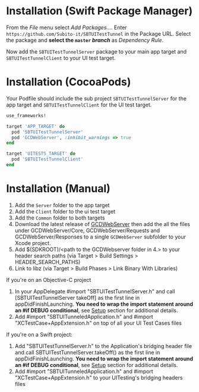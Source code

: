 # Installation (Swift Package Manager)

From the _File_ menu select _Add Packages..._. Enter `https://github.com/Subito-it/SBTUITestTunnel` in the Package URL. Select the package and **select the `master` _branch_** as _Dependency Rule_.

Now add the `SBTUITestTunnelServer` package to your main app target and `SBTUITestTunnelClient` to your UI test target.

# Installation (CocoaPods)

Your Podfile should include the sub project `SBTUITestTunnelServer` for the app target and `SBTUITestTunnelClient` for the UI test target.

```ruby
use_frameworks!

target 'APP_TARGET' do
  pod 'SBTUITestTunnelServer'
  pod 'GCDWebServer', :inhibit_warnings => true
end

target 'UITESTS_TARGET' do
  pod 'SBTUITestTunnelClient'
end
```

# Installation (Manual)

1. Add the `Server` folder to the app target
2. Add the `Client` folder to the ui test target
3. Add the `Common` folder to both targets
4. Download the latest release of [GCDWebServer](https://github.com/swisspol/GCDWebServer) then add the all the files under GCDWebServer/Core, GCDWebServer/Requests and GCDWebServer/Responses to a single `GCDWebServer` subfolder to your Xcode project.
5. Add $(SDKROOT)/<path to the GCDWebserver folder in 4.> to your header search paths (via Target > Build Settings > HEADER_SEARCH_PATHS)
5. Link to libz (via Target > Build Phases > Link Binary With Libraries)

If you're on an Objective-C project
1. In your AppDelegate #import "SBTUITestTunnelServer.h" and call [SBTUITestTunnelServer takeOff] as the first line in appDidFinishLaunching. **You need to wrap the import statement around an #if DEBUG conditional**, see [Setup](Setup.md) section for additional details.
2. Add #import "SBTUITunneledApplication.h" and #import "XCTestCase+AppExtension.h" on top of all your UI Test Cases files

If you're on a Swift project:
1. Add "SBTUITestTunnelServer.h" to the Application's bridging header file and call SBTUITestTunnelServer.takeOff() as the first line in appDidFinishLaunching. **You need to wrap the import statement around an #if DEBUG conditional**, see [Setup](Setup.md) section for additional details.
2. Add #import "SBTUITunneledApplication.h" and #import "XCTestCase+AppExtension.h" to your UITesting's bridging headers files
